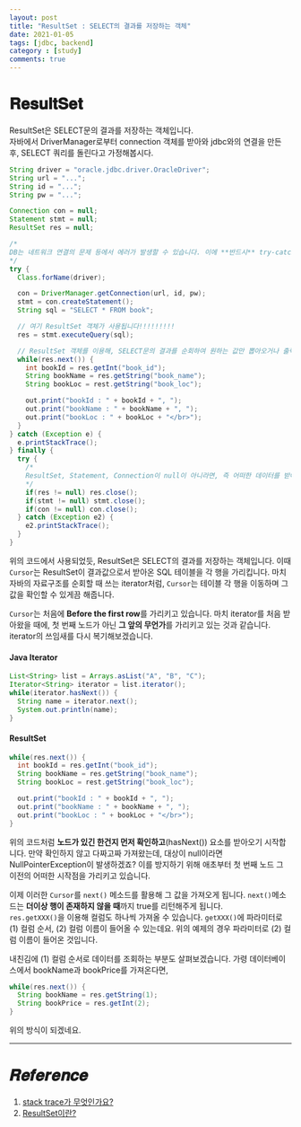 ```yaml
---
layout: post
title: "ResultSet : SELECT의 결과를 저장하는 객체"
date: 2021-01-05
tags: [jdbc, backend]
category : [study]
comments: true
---
```


# 𝐑𝐞𝐬𝐮𝐥𝐭𝐒𝐞𝐭

ResultSet은 SELECT문의 결과를 저장하는 객체입니다.  
자바에서 DriverManager로부터 connection 객체를 받아와 jdbc와의 연결을 만든 후, SELECT 쿼리를 돌린다고 가정해봅시다.  

```java
String driver = "oracle.jdbc.driver.OracleDriver";
String url = "...";
String id = "...";
String pw = "...";

Connection con = null;
Statement stmt = null;
ResultSet res = null;

/*
DB는 네트워크 연결의 문제 등에서 에러가 발생할 수 있습니다. 이에 **반드시** try-catch 문으로 에러를 잡아 StackTrace를 통해 추후 Exception이 발생한 위치를 정확히 알 수 있도록 합니다.
*/
try {
  Class.forName(driver);

  con = DriverManager.getConnection(url, id, pw);
  stmt = con.createStatement();
  String sql = "SELECT * FROM book";

  // 여기 ResultSet 객체가 사용됩니다!!!!!!!!!
  res = stmt.executeQuery(sql);

  // ResultSet 객체를 이용해, SELECT문의 결과를 순회하여 원하는 값만 뽑아오거나 출력할 수 있습니다.
  while(res.next()) {
    int bookId = res.getInt("book_id");
    String bookName = res.getString("book_name");
    String bookLoc = rest.getString("book_loc");

    out.print("bookId : " + bookId + ", ");
    out.print("bookName : " + bookName + ", ");
    out.print("bookLoc : " + bookLoc + "</br>");
  }
} catch (Exception e) {
  e.printStackTrace();
} finally {
  try {
    /*
    ResultSet, Statement, Connection이 null이 아니라면, 즉 어떠한 데이터를 받아오는 등 프로그램에 의하여 사용되었다면, 리소스 관리를 위해 반드시 종료헤줍니다.
    */
    if(res != null) res.close();
    if(stmt != null) stmt.close();
    if(con != null) con.close();
  } catch (Exception e2) {
    e2.printStackTrace();
  }
}
```

위의 코드에서 사용되었듯, ResultSet은 SELECT의 결과를 저장하는 객체입니다. 이때 `Cursor`는 ResultSet이 결과값으로서 받아온 SQL 테이블을 각 행을 가리킵니다. 마치 자바의 자료구조를 순회할 때 쓰는 iterator처럼, `Cursor`는 테이블 각 행을 이동하며 그 값을 확인할 수 있게끔 해줍니다.  

`Cursor`는 처음에 **Before the first row**를 가리키고 있습니다. 마치 iterator를 처음 받아왔을 때에, 첫 번째 노드가 아닌 **그 앞의 무언가**를 가리키고 있는 것과 같습니다. iterator의 쓰임새를 다시 복기해보겠습니다.  

#### Java Iterator

```java
List<String> list = Arrays.asList("A", "B", "C");
Iterator<String> iterator = list.iterator();
while(iterator.hasNext()) {
  String name = iterator.next();
  System.out.println(name);
}
```

#### ResultSet

```java
while(res.next()) {
  int bookId = res.getInt("book_id");
  String bookName = res.getString("book_name");
  String bookLoc = rest.getString("book_loc");

  out.print("bookId : " + bookId + ", ");
  out.print("bookName : " + bookName + ", ");
  out.print("bookLoc : " + bookLoc + "</br>");
}
```

위의 코드처럼 **노드가 있긴 한건지 먼저 확인하고**(hasNext()) 요소를 받아오기 시작합니다. 만약 확인하지 않고 다짜고짜 가져왔는데, 대상이 null이라면 NullPointerException이 발생하겠죠? 이를 방지하기 위해 애초부터 첫 번째 노드 그 이전의 어떠한 시작점을 가리키고 있습니다.  

이제 이러한 `Cursor`를 `next()` 메소드를 활용해 그 값을 가져오게 됩니다. `next()`메소드는 **더이상 행이 존재하지 않을 때**까지 true를 리턴해주게 됩니다.  
`res.getXXX()`을 이용해 컬럼도 하나씩 가져올 수 있습니다. `getXXX()`에 파라미터로 (1) 컬럼 순서, (2) 컬럼 이름이 들어올 수 있는데요. 위의 예제의 경우 파라미터로 (2) 컬럼 이름이 들어온 것입니다.  

내친김에 (1) 컬럼 순서로 데이터를 조회하는 부분도 살펴보겠습니다. 가령 데이터베이스에서 bookName과 bookPrice를 가져온다면,

```java
while(res.next()) {
  String bookName = res.getString(1);
  String bookPrice = res.getInt(2);
}
```

위의 방식이 되겠네요.

---

# 𝑹𝒆𝒇𝒆𝒓𝒆𝒏𝒄𝒆
1. [stack trace가 무엇인가요?](https://hashcode.co.kr/questions/2162/stack-trace%EA%B0%80-%EB%AC%B4%EC%97%87%EC%9D%B8%EA%B0%80%EC%9A%94-%EC%95%A0%ED%94%8C%EB%A6%AC%EC%BC%80%EC%9D%B4%EC%85%98-%EC%97%90%EB%9F%AC%EB%A5%BC-%EB%94%94%EB%B2%84%EA%B9%85%ED%95%A0-%EB%95%8C-%EA%B7%B8%EA%B2%83%EC%9D%84-%EC%96%B4%EB%96%BB%EA%B2%8C-%ED%99%9C%EC%9A%A9%ED%95%B4%EC%95%BC-%ED%95%98%EB%82%98%EC%9A%94)
2. [ResultSet이란?](https://m.blog.naver.com/bluegriffin/40017575222)
